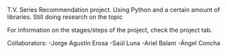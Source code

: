 T.V. Series Recommendation project. Using Python and a certain amount of libraries. Still doing research on the topic

For information on the stages/steps of the project, check the project tab.

Collaborators: 
-Jorge Agustín Erosa
-Saúl Luna
-Ariel Balam
-Ángel Concha
